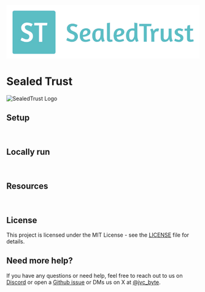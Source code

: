 <p align="center">
  <picture>
    <source media="(prefers-color-scheme: dark)" srcset="public/images/logo.png">
    <img alt="SealedTrust Logo" src="public/images/logo.png" width="auto">
  </picture>
</p>

# <h1>Sealed Trust &nbsp;&nbsp;</h1> <img alt="SealedTrust Logo" src="public/favicon.ico">


<br />

## Setup


<br />

## Locally run


<br />

## Resources



<br />

## License

This project is licensed under the MIT License - see the [LICENSE](LICENSE) file for details.

## Need more help?

If you have any questions or need help, feel free to reach out to us on [Discord](https://discord) 
or open a [Github issue](https://github.com/jvc-byte/sealed-trust/issues) or DMs us 
on X at [@jvc_byte](https://x.com/jvc_byte).
